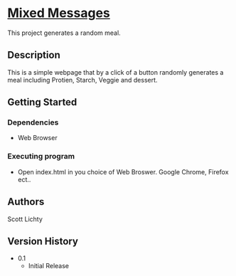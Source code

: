 # <ins>Mixed Messages</ins>

This project generates a random meal.

## Description

This is a simple webpage that by a click of a button randomly generates a meal including Protien, Starch, Veggie and dessert.

## Getting Started

### Dependencies

* Web Browser

### Executing program

* Open index.html in you choice of Web Broswer. Google Chrome, Firefox ect..

## Authors

Scott Lichty

## Version History

* 0.1
    * Initial Release
